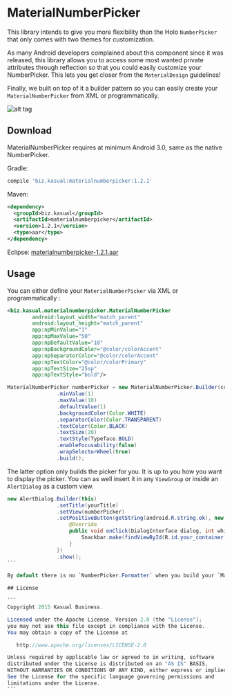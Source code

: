# MaterialNumberPicker
This library intends to give you more flexibility than the Holo `NumberPicker` that only comes with two themes for customization.

As many Android developers complained about this component since it was released, this library allows you to access some most wanted private attributes through reflection so that you could easily customize your NumberPicker. This lets you get closer from the `MaterialDesign` guidelines!

Finally, we built on top of it a builder pattern so you can easily create your `MaterialNumberPicker` from XML or programmatically.

![alt tag](images/picker_presentation.png)

## Download
MaterialNumberPicker requires at minimum Android 3.0, same as the native NumberPicker.

Gradle:

```groovy
compile 'biz.kasual:materialnumberpicker:1.2.1'
```

Maven:

```xml
<dependency>
  <groupId>biz.kasual</groupId>
  <artifactId>materialnumberpicker</artifactId>
  <version>1.2.1</version>
  <type>aar</type>
</dependency>
```

Eclipse: [materialnumberpicker-1.2.1.aar](https://github.com/KasualBusiness/MaterialNumberPicker/releases/download/1.2.1/materialnumberpicker-1.2.1.aar)

## Usage

You can either define your `MaterialNumberPicker` via XML or programmatically :

```xml
<biz.kasual.materialnumberpicker.MaterialNumberPicker
        android:layout_width="match_parent"
        android:layout_height="match_parent"
        app:npMinValue="1"
        app:npMaxValue="50"
        app:npDefaultValue="10"
        app:npBackgroundColor="@color/colorAccent"
        app:npSeparatorColor="@color/colorAccent"
        app:npTextColor="@color/colorPrimary"
        app:npTextSize="25sp"
        app:npTextStyle="bold"/>
```

```java
MaterialNumberPicker numberPicker = new MaterialNumberPicker.Builder(context)
                .minValue(1)
                .maxValue(10)
                .defaultValue(1)
                .backgroundColor(Color.WHITE)
                .separatorColor(Color.TRANSPARENT)
                .textColor(Color.BLACK)
                .textSize(20)
                .textStyle(Typeface.BOLD)
                .enableFocusability(false)
                .wrapSelectorWheel(true)
                .build();
```

The latter option only builds the picker for you. It is up to you how you want to display the picker. You can as well insert it in any `ViewGroup` or inside an `AlertDialog` as a custom view.

````java
new AlertDialog.Builder(this)
                .setTitle(yourTitle)
                .setView(numberPicker)
                .setPositiveButton(getString(android.R.string.ok), new DialogInterface.OnClickListener() {
                    @Override
                    public void onClick(DialogInterface dialog, int which) {
                        Snackbar.make(findViewById(R.id.your_container), "You picked : " + numberPicker.getValue(), Snackbar.LENGTH_LONG).show();
                    }
                })
                .show();
```

By default there is no `NumberPicker.Formatter` when you build your `MaterialNumberPicker` but you can easily attach one to it using the `formatter` builder proprety.

## License

```
Copyright 2015 Kasual Business.

Licensed under the Apache License, Version 2.0 (the "License");
you may not use this file except in compliance with the License.
You may obtain a copy of the License at

   http://www.apache.org/licenses/LICENSE-2.0

Unless required by applicable law or agreed to in writing, software
distributed under the License is distributed on an "AS IS" BASIS,
WITHOUT WARRANTIES OR CONDITIONS OF ANY KIND, either express or implied.
See the License for the specific language governing permissions and
limitations under the License.
```
